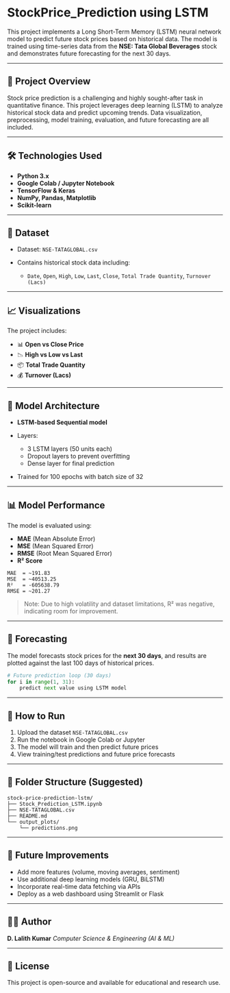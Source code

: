 # StockPrice_Prediction using LSTM

This project implements a Long Short-Term Memory (LSTM) neural network model to predict future stock prices based on historical data. The model is trained using time-series data from the **NSE: Tata Global Beverages** stock and demonstrates future forecasting for the next 30 days.

---

## 📌 Project Overview

Stock price prediction is a challenging and highly sought-after task in quantitative finance. This project leverages deep learning (LSTM) to analyze historical stock data and predict upcoming trends. Data visualization, preprocessing, model training, evaluation, and future forecasting are all included.

---

## 🛠️ Technologies Used

* **Python 3.x**
* **Google Colab / Jupyter Notebook**
* **TensorFlow & Keras**
* **NumPy, Pandas, Matplotlib**
* **Scikit-learn**

---

## 📁 Dataset

* Dataset: `NSE-TATAGLOBAL.csv`
* Contains historical stock data including:

  * `Date`, `Open`, `High`, `Low`, `Last`, `Close`, `Total Trade Quantity`, `Turnover (Lacs)`

---

## 📈 Visualizations

The project includes:

* 📊 **Open vs Close Price**
* 📉 **High vs Low vs Last**
* 📦 **Total Trade Quantity**
* 💰 **Turnover (Lacs)**

---

## 🧠 Model Architecture

* **LSTM-based Sequential model**
* Layers:

  * 3 LSTM layers (50 units each)
  * Dropout layers to prevent overfitting
  * Dense layer for final prediction
* Trained for 100 epochs with batch size of 32

---

## 📊 Model Performance

The model is evaluated using:

* **MAE** (Mean Absolute Error)
* **MSE** (Mean Squared Error)
* **RMSE** (Root Mean Squared Error)
* **R² Score**

```text
MAE  = ~191.83
MSE  = ~40513.25
R²   = -605638.79
RMSE = ~201.27
```

> Note: Due to high volatility and dataset limitations, R² was negative, indicating room for improvement.

---

## 🔮 Forecasting

The model forecasts stock prices for the **next 30 days**, and results are plotted against the last 100 days of historical prices.

```python
# Future prediction loop (30 days)
for i in range(1, 31):
    predict next value using LSTM model
```

---

## 🧪 How to Run

1. Upload the dataset `NSE-TATAGLOBAL.csv`
2. Run the notebook in Google Colab or Jupyter
3. The model will train and then predict future prices
4. View training/test predictions and future price forecasts

---

## 📂 Folder Structure (Suggested)

```
stock-price-prediction-lstm/
├── Stock_Prediction_LSTM.ipynb
├── NSE-TATAGLOBAL.csv
├── README.md
└── output_plots/
    └── predictions.png
```

---

## 📌 Future Improvements

* Add more features (volume, moving averages, sentiment)
* Use additional deep learning models (GRU, BiLSTM)
* Incorporate real-time data fetching via APIs
* Deploy as a web dashboard using Streamlit or Flask

---

## 👨‍💻 Author

**D. Lalith Kumar**
*Computer Science & Engineering (AI & ML)*

---

## 📜 License

This project is open-source and available for educational and research use.
